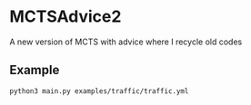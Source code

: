 # MCTSAdvice2
A new version of MCTS with advice where I recycle old codes

## Example
``python3 main.py examples/traffic/traffic.yml``

